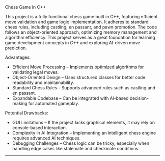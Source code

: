 



 Chess Game in C++

This project is a fully functional chess game built in C++, featuring efficient move validation and game logic implementation. It adheres to standard chess rules, including castling, en passant, and pawn promotion. The code follows an object-oriented approach, optimizing memory management and algorithm efficiency. This project serves as a great foundation for learning game development concepts in C++ and exploring AI-driven move prediction.

 Advantages:
- Efficient Move Processing – Implements optimized algorithms for validating legal moves.
- Object-Oriented Design – Uses structured classes for better code readability and maintainability.
- Standard Chess Rules – Supports advanced rules such as castling and en passant.
- Expandable Codebase – Can be integrated with AI-based decision-making for automated gameplay.

 Potential Drawbacks:
- GUI Limitations – If the project lacks graphical elements, it may rely on console-based interaction.
- Complexity in AI Integration – Implementing an intelligent chess engine requires advanced AI techniques.
- Debugging Challenges – Chess logic can be tricky, especially when handling edge cases like stalemate and checkmate conditions.

---

